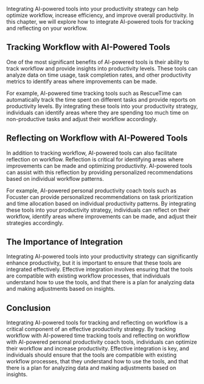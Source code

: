 
Integrating AI-powered tools into your productivity strategy can help optimize workflow, increase efficiency, and improve overall productivity. In this chapter, we will explore how to integrate AI-powered tools for tracking and reflecting on your workflow.

Tracking Workflow with AI-Powered Tools
---------------------------------------

One of the most significant benefits of AI-powered tools is their ability to track workflow and provide insights into productivity levels. These tools can analyze data on time usage, task completion rates, and other productivity metrics to identify areas where improvements can be made.

For example, AI-powered time tracking tools such as RescueTime can automatically track the time spent on different tasks and provide reports on productivity levels. By integrating these tools into your productivity strategy, individuals can identify areas where they are spending too much time on non-productive tasks and adjust their workflow accordingly.

Reflecting on Workflow with AI-Powered Tools
--------------------------------------------

In addition to tracking workflow, AI-powered tools can also facilitate reflection on workflow. Reflection is critical for identifying areas where improvements can be made and optimizing productivity. AI-powered tools can assist with this reflection by providing personalized recommendations based on individual workflow patterns.

For example, AI-powered personal productivity coach tools such as Focuster can provide personalized recommendations on task prioritization and time allocation based on individual productivity patterns. By integrating these tools into your productivity strategy, individuals can reflect on their workflow, identify areas where improvements can be made, and adjust their strategies accordingly.

The Importance of Integration
-----------------------------

Integrating AI-powered tools into your productivity strategy can significantly enhance productivity, but it is important to ensure that these tools are integrated effectively. Effective integration involves ensuring that the tools are compatible with existing workflow processes, that individuals understand how to use the tools, and that there is a plan for analyzing data and making adjustments based on insights.

Conclusion
----------

Integrating AI-powered tools for tracking and reflecting on workflow is a critical component of an effective productivity strategy. By tracking workflow with AI-powered time tracking tools and reflecting on workflow with AI-powered personal productivity coach tools, individuals can optimize their workflow and increase productivity. Effective integration is key, and individuals should ensure that the tools are compatible with existing workflow processes, that they understand how to use the tools, and that there is a plan for analyzing data and making adjustments based on insights.
